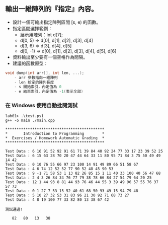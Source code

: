 ## 輸出一維陣列的『指定』內容。

- 設計一個可輸出指定陣列區間 [s, e) 的函數。
- 指定區間選擇範例： 
    - 展示用陣列：int d[7];
    - d[0, 5) => d[0], d[1], d[2], d[3], d[4]
    - d[3, 6) => d[3], d[4], d[5]
    - d[0, -1) => d[0], d[1], d[2], d[3], d[4], d[5], d[6]    
- 資料輸出至少要有一個空格作為間隔。
- 建議的函數原型：
```C++
void dump(int arr[], int len, ...);
    - arr 參數指向一維陣列
    - len 給定的陣列長度
    - s 開始索引，內定值為 0
    - e 結束索引，內定值為 -1(表示全部)
```

### 在 Windows 使用自動批閱測試
```shell
lab01> .\test.ps1
g++ -o main ./main.cpp

********************************************
*       Introduction to Programming        *
*  Exercises / Homework Automatic Grading  *
********************************************

Test Data : 6 16 91 52 92 91 61 71 39 84 40 92 24 77 33 17 23 39 52 25
Test Data : 6 15 63 28 70 20 47 44 64 33 11 80 95 71 84 3 75 50 49 49 14 42
Test Data : 0 10 76 55 66 97 23 100 14 91 49 89 66 51 58 67
Test Data : 4 6 74 12 52 52 77 90 52 48 45 90 53
Test Data : 9 -1 71 58 53 1 13 82 26 85 15 1 11 40 33 100 40 56 47 68
Test Data : 2 4 3 26 84 34 76 77 79 38 78 66 84 27 54 79 64 20 25
Test Data : 12 1 44 93 8 81 44 93 76 46 44 55 3 39 49 96 57 55 76 37 57 73
Test Data : 0 1 27 7 53 15 52 40 61 68 50 93 49 15 94 79 48
Test Data : 5 10 27 32 53 31 83 96 21 30 92 71 68 73 27
Test Data : 4 8 19 100 77 33 82 80 13 38 67 42

測試通過!

   82   80   13   38
```

